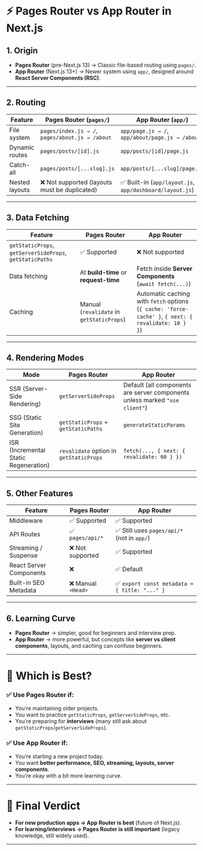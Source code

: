 
# ⚡ Pages Router vs App Router in Next.js

## 1. **Origin**

* **Pages Router** (pre-Next.js 13) → Classic file-based routing using `pages/`.
* **App Router** (Next.js 13+) → Newer system using `app/`, designed around **React Server Components (RSC)**.

---

## 2. **Routing**

| Feature        | Pages Router (`pages/`)                         | App Router (`app/`)                                     |
| -------------- | ----------------------------------------------- | ------------------------------------------------------- |
| File system    | `pages/index.js → /`, `pages/about.js → /about` | `app/page.js → /`, `app/about/page.js → /about`         |
| Dynamic routes | `pages/posts/[id].js`                           | `app/posts/[id]/page.js`                                |
| Catch-all      | `pages/posts/[...slug].js`                      | `app/posts/[...slug]/page.js`                           |
| Nested layouts | ❌ Not supported (layouts must be duplicated)    | ✅ Built-in (`app/layout.js`, `app/dashboard/layout.js`) |

---

## 3. **Data Fetching**

| Feature                                                  | Pages Router                              | App Router                                                                                          |
| -------------------------------------------------------- | ----------------------------------------- | --------------------------------------------------------------------------------------------------- |
| `getStaticProps`, `getServerSideProps`, `getStaticPaths` | ✅ Supported                               | ❌ Not supported                                                                                     |
| Data fetching                                            | At **build-time** or **request-time**     | Fetch inside **Server Components** (`await fetch(...)`)                                             |
| Caching                                                  | Manual (`revalidate` in `getStaticProps`) | Automatic caching with `fetch` options (`{ cache: 'force-cache' }`, `{ next: { revalidate: 10 } }`) |

---

## 4. **Rendering Modes**

| Mode                                  | Pages Router                            | App Router                                                                  |
| ------------------------------------- | --------------------------------------- | --------------------------------------------------------------------------- |
| SSR (Server-Side Rendering)           | `getServerSideProps`                    | Default (all components are server components unless marked `"use client"`) |
| SSG (Static Site Generation)          | `getStaticProps` + `getStaticPaths`     | `generateStaticParams`                                                      |
| ISR (Incremental Static Regeneration) | `revalidate` option in `getStaticProps` | `fetch(..., { next: { revalidate: 60 } })`                                  |

---

## 5. **Other Features**

| Feature                 | Pages Router      | App Router                                   |
| ----------------------- | ----------------- | -------------------------------------------- |
| Middleware              | ✅ Supported       | ✅ Supported                                  |
| API Routes              | ✅ `pages/api/*`   | ✅ Still uses `pages/api/*` (not in `app/`)   |
| Streaming / Suspense    | ❌ Not supported   | ✅ Supported                                  |
| React Server Components | ❌                 | ✅ Default                                    |
| Built-in SEO Metadata   | ❌ Manual `<Head>` | ✅ `export const metadata = { title: "..." }` |

---

## 6. **Learning Curve**

* **Pages Router** → simpler, good for beginners and interview prep.
* **App Router** → more powerful, but concepts like **server vs client components**, layouts, and caching can confuse beginners.

---

# 🚀 Which is Best?

### ✅ Use **Pages Router** if:

* You’re maintaining older projects.
* You want to practice `getStaticProps`, `getServerSideProps`, etc.
* You’re preparing for **interviews** (many still ask about `getStaticProps`/`getServerSideProps`).

### ✅ Use **App Router** if:

* You’re starting a new project today.
* You want **better performance, SEO, streaming, layouts, server components**.
* You’re okay with a bit more learning curve.

---

# 🎯 Final Verdict

* **For new production apps → App Router is best** (future of Next.js).
* **For learning/interviews → Pages Router is still important** (legacy knowledge, still widely used).

---


